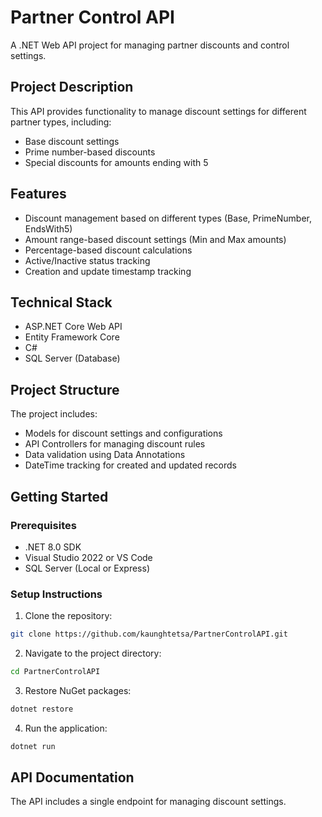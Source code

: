 # Partner Control API

A .NET Web API project for managing partner discounts and control settings.

## Project Description

This API provides functionality to manage discount settings for different partner types, including:
- Base discount settings
- Prime number-based discounts
- Special discounts for amounts ending with 5

## Features

- Discount management based on different types (Base, PrimeNumber, EndsWith5)
- Amount range-based discount settings (Min and Max amounts)
- Percentage-based discount calculations
- Active/Inactive status tracking
- Creation and update timestamp tracking

## Technical Stack

- ASP.NET Core Web API
- Entity Framework Core
- C# 
- SQL Server (Database)

## Project Structure

The project includes:
- Models for discount settings and configurations
- API Controllers for managing discount rules
- Data validation using Data Annotations
- DateTime tracking for created and updated records

## Getting Started

### Prerequisites

- .NET 8.0 SDK
- Visual Studio 2022 or VS Code
- SQL Server (Local or Express)

### Setup Instructions

1. Clone the repository:
```bash
git clone https://github.com/kaunghtetsa/PartnerControlAPI.git
```

2. Navigate to the project directory:
```bash
cd PartnerControlAPI
```

3. Restore NuGet packages:
```bash
dotnet restore
```

4. Run the application:
```bash
dotnet run
```

## API Documentation

The API includes a single endpoint for managing discount settings.

